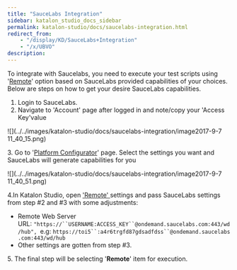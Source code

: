```yaml
---
title: "SauceLabs Integration" 
sidebar: katalon_studio_docs_sidebar
permalink: katalon-studio/docs/saucelabs-integration.html 
redirect_from:
    - "/display/KD/SauceLabs+Integration"
    - "/x/UBVO"
description: 
---
```

To integrate with Saucelabs, you need to execute your test scripts using '[Remote](/display/KD/Execute+a+test+case#Executeatestcase-Executeinaremoteenvironment)' option based on SauceLabs provided capabilities of your choices. Below are steps on how to get your desire SauceLabs capabilities.

1.  Login to SauceLabs.
2.  Navigate to 'Account' page after logged in and note/copy your 'Access Key'value  
      
    

![](../../images/katalon-studio/docs/saucelabs-integration/image2017-9-7 11_40_15.png)

3. Go to '[Platform Configurator](https://wiki.saucelabs.com/display/DOCS/Platform+Configurator?src=sidebar)' page. Select the settings you want and SauceLabs will generate capabilities for you

![](../../images/katalon-studio/docs/saucelabs-integration/image2017-9-7 11_40_51.png)

4.In Katalon Studio, open ['Remote' ](/display/KD/Execute+a+test+case#Executeatestcase-Executeinaremoteenvironment)settings and pass SauceLabs settings from step #2 and #3 with some adjustments:

*   Remote Web Server URL: `"https://``USERNAME:ACCESS_KEY``@ondemand.saucelabs.com:443/wd/hub", `e.g: `https://toi5``:a4r6trgfd87gdsadfdss``@ondemand.saucelabs.com:443/wd/hub`
*   Other settings are gotten from step #3.

5\. The final step will be selecting '**Remote**' item for execution.